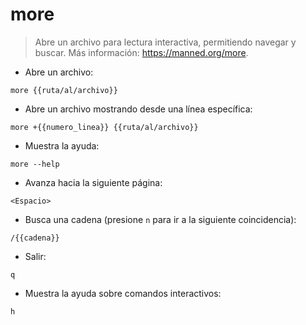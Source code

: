 # more

> Abre un archivo para lectura interactiva, permitiendo navegar y buscar.
> Más información: <https://manned.org/more>.

- Abre un archivo:

`more {{ruta/al/archivo}}`

- Abre un archivo mostrando desde una línea específica:

`more +{{numero_linea}} {{ruta/al/archivo}}`

- Muestra la ayuda:

`more --help`

- Avanza hacia la siguiente página:

`<Espacio>`

- Busca una cadena (presione `n` para ir a la siguiente coincidencia):

`/{{cadena}}`

- Salir:

`q`

- Muestra la ayuda sobre comandos interactivos:

`h`
